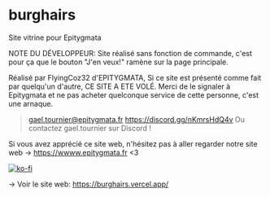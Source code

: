# burghairs
Site vitrine pour Epitygmata

NOTE DU DÉVELOPPEUR: Site réalisé sans fonction de commande, c'est pour ça que le bouton "J'en veux!" ramène sur la page principale. 

Réalisé par FlyingCoz32 d'EPITYGMATA,
Si ce site est présenté comme fait par quelqu'un d'autre, CE SITE A ETE VOLÉ. 
Merci de le signaler à Epitygmata et ne pas acheter quelconque service de cette personne, c'est une arnaque. 
> gael.tournier@epitygmata.fr
> https://discord.gg/nKmrsHdQ4v
> Ou contactez gael.tournier sur Discord ! 

Si vous avez apprécié ce site web, n'hésitez pas à aller regarder notre site web -> https://wwww.epitygmata.fr <3

[![ko-fi](https://ko-fi.com/img/githubbutton_sm.svg)](https://ko-fi.com/V7V0148C5L) 

-> Voir le site web: https://burghairs.vercel.app/
